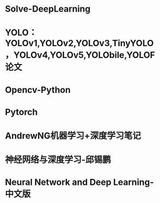 ﻿# Solve-DeepLearning

# YOLO：YOLOv1,YOLOv2,YOLOv3,TinyYOLO，YOLOv4,YOLOv5,YOLObile,YOLOF 论文

# Opencv-Python

# Pytorch

# AndrewNG机器学习+深度学习笔记

# 神经网络与深度学习-邱锡鹏

# Neural Network and Deep Learning-中文版
